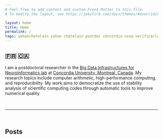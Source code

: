 ```yaml
---
# Feel free to add content and custom Front Matter to this file.
# To modify the layout, see https://jekyllrb.com/docs/themes/#overriding-theme-defaults

layout: home
title: Home 
permalink: /
tags: yohanchatelain yohan chatelain postdoc concordia uvsq verificarlo pytracer software engineering
---
```


## :fr: :canada:

I am a postdoctoral researcher in the 
[Big Data Infrastructures for Neuroinformatics lab](https://big-data-lab-team.github.io/) 
at [Concordia University, Montreal, Canada](https://www.concordia.ca/). 
My research topics include computer arithmetic, high-performance computing, and
reproducibility. My work aims to democratize the use of stability
analysis of scientific computing codes through automatic tools to improve
numerical quality.

<br>

---

<br>

## Posts